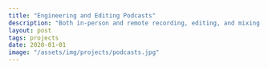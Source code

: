 ```yaml
---
title: "Engineering and Editing Podcasts"
description: "Both in-person and remote recording, editing, and mixing for podcasts by 530medialab and Unified Districts"
layout: post
tags: projects
date: 2020-01-01
image: "/assets/img/projects/podcasts.jpg"
---
```

